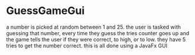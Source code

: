 # GuessGameGui
a number is picked at random between 1 and 25. the user is tasked with guessing that number, every time they guess the tries counter goes up and the game tells the user if they were correct, to high, or to low. they have 5 tries to get the number correct. this is all done using a JavaFx GUI

